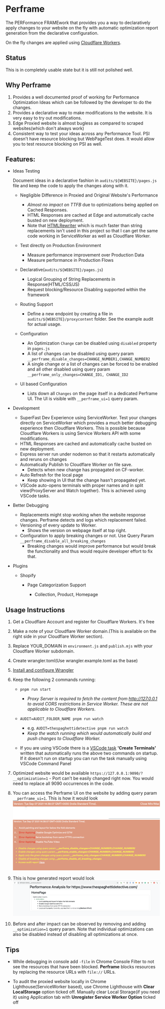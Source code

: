 # Perframe

The PERFormance FRAMEwork that provides you a way to declaratively apply changes to your website on the fly with automatic optimization report generation from the declarative configuration.

On the fly changes are applied using [Cloudflare Workers](https://workers.cloudflare.com/).

## Status

This is in completely usable state but it is still not polished well.

## Why Perframe

1.  Provides a well documented proof of working for Performance Optimization Ideas which can be followed by the developer to do the changes.
2.  Provides a declarative way to make modifications to the website. It is very easy to try out modifications.
3.  Edge Proxied website is almost bugless as compared to scraped websites(which don't always work)
4.  Consistent way to test your ideas across any Performance Tool. PSI doesn't have resource blocking but WebPageTest does. It would allow you to test resource blocking on PSI as well.

## Features:

- Ideas Testing

  Document ideas in a declarative fashion in `audits/${WEBSITE}/pages.js` file and keep the code to apply the changes along with it.

  - Negligible Difference in Proxied and Original Website's Performance
    - _Almost no impact on TTFB_ due to optimizations being applied on Cached Responses.
    - HTML Responses are cached at Edge and automatically cache busted on new deployment.
    - Note that [HTMLRewriter](https://developers.cloudflare.com/workers/runtime-apis/html-rewriter) which is much faster than string replacements isn't used in this project so that I can get the same code working in ServiceWorker as well as Cloudflare Worker.

  - Test directly on Production Environment

    - Measure performance improvement over Production Data
    - Measure performance in Production Flows

  - Declarative(`audits/${WEBSITE}/pages.js`)

    - Logical Grouping of String Replacements in Response(HTML/CSS/JS)
    - Request blocking/Resource Disabling supported within the framework

  - Routing Support

    - Define a new endpoint by creating a file in `audits/${WEBSITE}/proxycontent` folder. See the example audit for actual usage.

  - Configuration

    - An Optimization `Change` can be disabled using `disabled` property in `pages.js`
    - A list of changes can be disabled using query param `__perframe_disable_changes=CHANGE_NUMBER1,CHANGE_NUMBER2`
    - A single change or a list of changes can be forced to be enabled and all other disabled using query param `__perframe_only_changes=CHANGE_ID1, CHANGE_ID2`

  - UI based Configuration

    - Lists down all `Changes` on the page itself in a dedicated Perframe UI. The UI is visible with `__perframe_ui=1` query param.

- Development

  - SuperFast Dev Experience using ServiceWorker. Test your changes directly on ServiceWorker which provides a much better debugging experience then Cloudflare Workers. This is possible because Cloudflare Workers is using Service Workers API with some modifications.
  - HTML Responses are cached and automatically cache busted on new deployment.
  - Express server run under nodemon so that it restarts automatically and reruns on changes
  - Automatically Publish to Cloudflare Worker on file save.
    - Detects when new change has propagated on CF-worker.
  - Auto Refresh for the local page
    - Keep showing in UI that the change hasn't propagated yet.
  - VSCode auto-opens terminals with proper names and in split view(ProxyServer and Watch together). This is achieved using VSCode tasks.

- Better Debugging

  - Replacements might stop working when the website response changes. Perframe detects and logs which replacement failed.
  - Versioning of every update to Worker.
    - Shows the version on webpage itself at top right.
  - Configuration to apply breaking changes or not. Use Query Param `__perframe_disable_all_breaking_changes`
    - Breaking changes would improve performance but would break the functionality and thus would require developer effort to fix that.

- Plugins

  - Shopify

    - Page Categorization Support

      - Collection, Product, Homepage

## Usage Instructions

1. Get a Cloudflare Account and register for Cloudflare Workers. It's free
2. Make a note of your Cloudflare Worker domain.(This is available on the right side in your Cloudflare Worker section).
3. Replace YOUR_DOMAIN in `environment.js` and `publish.mjs` with your Cloudflare Worker subdomain.
4. Create wrangler.toml(Use wrangler.example.toml as the base)
5. [Install and configure Wrangler](https://developers.cloudflare.com/workers/cli-wrangler)
6. Keep the following 2 commands running:

   - `pnpm run start`
     - _Proxy Server is required to fetch the content from http://127.0.0.1 to avoid CORS restrictions in Service Worker. These are not applicable to Cloudflare Workers_.
   - `AUDIT=AUDIT_FOLDER_NAME pnpm run watch`

     - e.g. `AUDIT=thespaghettidetective pnpm run watch`
     - _Keep the watch running which would automatically build and push changes to Cloudflare Worker._

   - If you are using VSCode there is a [VSCode task](https://code.visualstudio.com/docs/editor/tasks) **'Create Terminals'** written that automatically runs the above two commands on startup. If it doesn't run on startup you can run the task manually using VSCode Command Panel

7. Optimized website would be available `https://127.0.0.1:9090/?__optimization=1` - Port can't be easily changed right now. You would need to replace all 9090 occurrences in the code.
8. You can access the Perframe UI on the website by adding query param `__perframe_ui=1`. This is how it would look ![Perframe UI - Closed](./perframe-ui.png) ![Perframe UI Open](./perframe-ui-open-state.png)
9. This is how generated report would look ![Generated Report](./report-example.png)
10. Before and after impact can be observed by removing and adding `__optimization=1` query param. Note that individual optimizations can also be disabled instead of disabling all optimizations at once.

## Tips

- While debugging in console add `-file` in Chrome Console Filter to not see the resources that have been blocked. **Perframe** blocks resources by replacing the resource URLs with `file://` URLs.

- To audit the proxied website locally in Chrome Lighthouse(ServiceWorker based), use Chrome Lighthouse with **Clear LocalStorage** option ticked off. Manually clear Local Storage(if you need it) using Application tab with **Unregister Service Worker Option** ticked off
